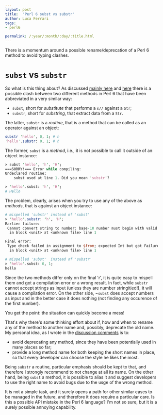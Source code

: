 ```yaml
---
layout: post
title:  "Perl 6 subst vs substr"
author: Luca Ferrari
tags:
- perl6

permalink: /:year/:month/:day/:title.html
---
```


There is a momentum around a possible rename/deprecation of a Perl 6 method to avoid typing clashes.

# `subst` vs `substr`

So what is this thing about? As discussed [mainly here](https://github.com/perl6/6.d-prep/issues/3#issuecomment-355856478) and [here](https://github.com/rakudo/rakudo/issues/1314#issuecomment-354563216) there is a possible clash between two different methods in Perl 6 that have been abbreviated in a very similar way:
- `subst`, short for *substitute* that performs a `s//` against a `Str`;
- `substr`, short for *substring*, that extract data from a `Str`.

The latter, `substr` is a *routine*, that is a method that can be called as an operator against an object:

```perl
substr 'hello', 0, 1; # h
'hello'.substr: 0, 1; # h
```

The former, `subst` is a *method*, i.e., it is not possible to call it outside of an object instance:

```perl
> subst 'hello', 'h', 'H';
===SORRY!=== Error while compiling:
Undeclared routine:
    subst used at line 1. Did you mean 'substr'?

> 'hello'.subst: 'h', 'H';
# Hello
```


The problem, clearly, arises when you try to use any of the above as *methods*, that is against an object instance:

```perl
# mispelled 'substr' instead of 'subst'
> 'hello'.substr: 'h', 'H';
Earlier failure:
 Cannot convert string to number: base-10 number must begin with valid digits or '.' in '⏏h' (indicated by ⏏)
  in block <unit> at <unknown file> line 1

Final error:
 Type check failed in assignment to $from; expected Int but got Failure (Failure.new(exception...)
  in block <unit> at <unknown file> line 1

# mispelled 'subst'  instead of 'substr'
> 'hello'.subst: 0, 1;
hello
```

Since the two methods differ only on the final 'r', it is quite easy to mispell them and got a compilation error or a wrong result. In fact, while `substr` cannot accept strings as input (unless they are number stringitied!), it will cause a compilation error. On the other side, ~`subst` does accept numbers as input and in the better case it does nothing (not finding any occurence of the first number).

You get the point: the situation can quickly become a mess!

That's why there's some thinking effort about if, how and when to rename any of the method to another name and, possibly, deprecate the old name.
My personal idea, as I wrote in the [discussion comments](https://github.com/perl6/6.d-prep/issues/3#issuecomment-355856478) is to:
- avoid deprecating any method, since they have been potentially used in many places so far;
- provide a long method name for both keeping the short names in place, so that every developer can choose the style he likes the most.

Being `substr` a routine, particular emphasis should be kept to that, and therefore I strongly recommend to not change at all its name. On the other hand, being `subst` a method, it is possible to alias it and suggest developers to use the right name to avoid bugs due to the usge of the wrong method.

It is not a simple task, and it surely opens a path for other similar cases to be managed in the future, and therefore it does require a particular care. Is this a possible API mistake in the Perl 6 language? I'm not so sure, but it is a surely possible annoying capability.
